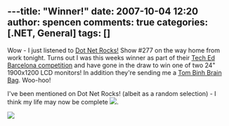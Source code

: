 ---title: "Winner!"
date: 2007-10-04 12:20
author: spencen
comments: true
categories: [.NET, General]
tags: []
---
<a href="http://www.dotnetrocks.com/"></a> 

Wow - I just listened to <a href="http://www.dotnetrocks.com" target="_blank">Dot Net Rocks!</a> Show #277 on the way home from work tonight. Turns out I was this weeks winner as part of their <a href="http://www.dotnetrocks.com/barcelona" target="_blank">Tech Ed Barcelona competition</a> and have gone in the draw to win one of two 24" 1900x1200 LCD monitors! In addition they're sending me a <a href="http://www.tombihn.com/page/001/PROD/300/TB0104" target="_blank">Tom Binh Brain Bag</a>. Woo-hoo!
 

I've been mentioned on Dot Net Rocks! (albeit as a random selection) - I think my life may now be complete ![](http://blog.spencen.com/emoticons/smile.png).
 

<a href="http://www.dotnetrocks.com">![](http://www.dotnetrocks.com/slices/top.jpg)</a>


